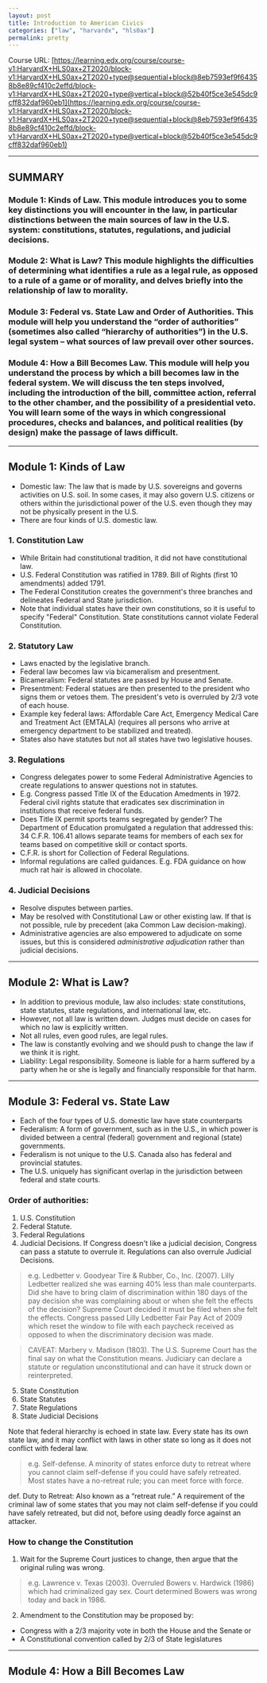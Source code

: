 ```yaml
---
layout: post
title: Introduction to American Civics
categories: ["law", "harvardx", "hls0ax"]
permalink: pretty
---
```


Course URL: [https://learning.edx.org/course/course-v1:HarvardX+HLS0ax+2T2020/block-v1:HarvardX+HLS0ax+2T2020+type@sequential+block@8eb7593ef9f64358b8e89cf410c2effd/block-v1:HarvardX+HLS0ax+2T2020+type@vertical+block@52b40f5ce3e545dc9cff832daf960eb1](https://learning.edx.org/course/course-v1:HarvardX+HLS0ax+2T2020/block-v1:HarvardX+HLS0ax+2T2020+type@sequential+block@8eb7593ef9f64358b8e89cf410c2effd/block-v1:HarvardX+HLS0ax+2T2020+type@vertical+block@52b40f5ce3e545dc9cff832daf960eb1)

---

## SUMMARY

### Module 1: Kinds of Law. This module introduces you to some key distinctions you will encounter in the law, in particular distinctions between the main sources of law in the U.S. system: constitutions, statutes, regulations, and judicial decisions. 

### Module 2: What is Law? This module highlights the difficulties of determining what identifies a rule as a legal rule, as opposed to a rule of a game or of morality, and delves briefly into the relationship of law to morality.

### Module 3: Federal vs. State Law and Order of Authorities. This module will help you understand the “order of authorities” (sometimes also called “hierarchy of authorities”) in the U.S. legal system – what sources of law prevail over other sources.

### Module 4: How a Bill Becomes Law. This module will help you understand the process by which a bill becomes law in the federal system. We will discuss the ten steps involved, including the introduction of the bill, committee action, referral to the other chamber, and the possibility of a presidential veto. You will learn some of the ways in which congressional procedures, checks and balances, and political realities (by design) make the passage of laws difficult.

---

## Module 1: Kinds of Law

- Domestic law: The law that is made by U.S. sovereigns and governs activities on U.S. soil. In some cases, it may also govern U.S. citizens or others within the jurisdictional power of the U.S. even though they may not be physically present in the U.S.  
- There are four kinds of U.S. domestic law.

### 1. Constitution Law

- While Britain had constitutional tradition, it did not have constitutional law. 
- U.S. Federal Constitution was ratified in 1789. Bill of Rights (first 10 amendments) added 1791.
- The Federal Constitution creates the government's three branches and delineates Federal and State jurisdiction.
- Note that individual states have their own constitutions, so it is useful to specify "Federal" Constitution. State constitutions cannot violate Federal Constitution. 

### 2. Statutory Law

- Laws enacted by the legislative branch.
- Federal law becomes law via bicameralism and presentment.
- Bicameralism: Federal statutes are passed by House and Senate.
- Presentment: Federal statues are then presented to the president who signs them or vetoes them. The president's veto is overruled by 2/3 vote of each house.
- Example key federal laws: Affordable Care Act, Emergency Medical Care and Treatment Act (EMTALA) (requires all persons who arrive at emergency department to be stabilized and treated).
- States also have statutes but not all states have two legislative houses.

### 3. Regulations

- Congress delegates power to some Federal Administrative Agencies to create regulations to answer questions not in statutes.
- E.g. Congress passed Title IX of the Education Amedments in 1972. Federal civil rights statute that eradicates sex discrimination in institutions that receive federal funds. 
-  Does Title IX permit sports teams segregated by gender? The Department of Education promulgated a regulation that addressed this: 34 C.F.R. 106.41 allows separate teams for members of each sex for teams based on competitive skill or contact sports.
- C.F.R. is short for Collection of Federal Regulations.
- Informal regulations are called guidances. E.g. FDA guidance on how much rat hair is allowed in chocolate.

### 4. Judicial Decisions

- Resolve disputes between parties.
- May be resolved with Constitutional Law or other existing law. If that is not possible, rule by precedent (aka Common Law decision-making).
- Administrative agencies are also empowered to adjudicate on some issues, but this is considered _administrative adjudication_ rather than judicial decisions.

---

## Module 2: What is Law?

- In addition to previous module, law also includes: state constitutions, state statutes, state regulations, and international law, etc.
- However, not all law is written down. Judges must decide on cases for which no law is explicitly written.
- Not all rules, even good rules, are legal rules.
- The law is constantly evolving and we should push to change the law if we think it is right.
- Liability: Legal responsibility. Someone is liable for a harm suffered by a party when he or she is legally and financially responsible for that harm. 

--- 

## Module 3: Federal vs. State Law

- Each of the four types of U.S. domestic law have state counterparts
- Federalism: A form of government, such as in the U.S., in which power is divided between a central (federal) government and regional (state) governments.
- Federalism is not unique to the U.S. Canada also has federal and provincial statutes.
- The U.S. uniquely has significant overlap in the jurisdiction between federal and state courts. 

### Order of authorities:
1. U.S. Constitution
2. Federal Statute. 
3. Federal Regulations
4. Judicial Decisions. If Congress doesn't like a judicial decision, Congress can pass a statute to overrule it. Regulations can also overrule Judicial Decisions.

> e.g. Ledbetter v. Goodyear Tire & Rubber, Co., Inc. (2007). Lilly Ledbetter realized she was earning 40% less than male counterparts. Did she have to bring claim of discrimination within 180 days of the pay decision she was complaining about or when she felt the effects of the decision? Supreme Court decided it must be filed when she felt the effects. Congress passed Lilly Ledbetter Fair Pay Act of 2009 which reset the window to file with each paycheck received as opposed to when the discriminatory decision was made.

> CAVEAT: Marbery v. Madison (1803). The U.S. Supreme Court has the final say on what the Constitution means. Judiciary can declare a statute or regulation unconstitutional and can have it struck down or reinterpreted.

5. State Constitution
6. State Statutes
7. State Regulations
8. State Judicial Decisions

Note that federal hierarchy is echoed in state law. 
Every state has its own state law, and it may conflict with laws in other state so long as it does not conflict with federal law.

> e.g. Self-defense. A minority of states enforce duty to retreat where you cannot claim self-defense if you could have safely retreated. Most states have a no-retreat rule; you can meet force with force. 

def. Duty to Retreat: Also known as a “retreat rule.” A requirement of the criminal law of some states that you may not claim self-defense if you could have safely retreated, but did not, before using deadly force against an attacker.

### How to change the Constitution

1. Wait for the Supreme Court justices to change, then argue that the original ruling was wrong. 

> e.g. Lawrence v. Texas (2003). Overruled Bowers v. Hardwick (1986) which had criminalized gay sex. Court determined Bowers was wrong today and back in  1986. 

2. Amendment to the Constitution may be proposed by: 
- Congress with a 2/3 majority vote in both the House and the Senate or
- A Constitutional convention called by 2/3 of State legislatures

---

## Module 4: How a Bill Becomes Law